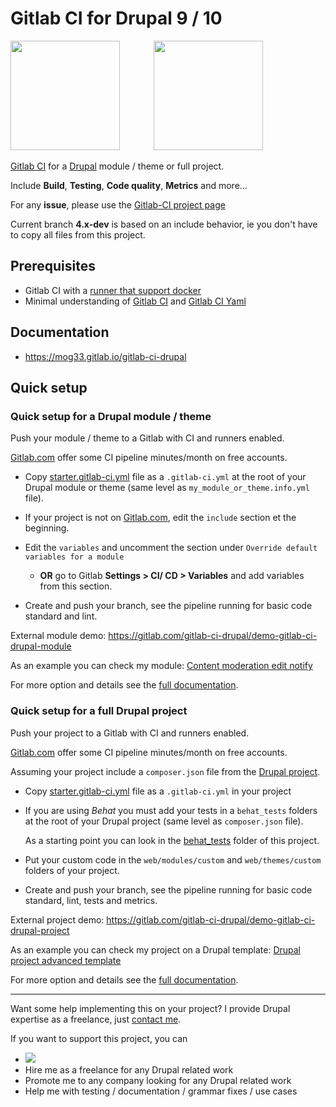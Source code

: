 # Gitlab CI for Drupal 9 / 10

<img src="https://www.drupal.org/files/druplicon-small.png" width="175" style="margin-right:10%;">
<img src="https://about.gitlab.com/images/ci/gitlab-ci-cd-logo_2x.png" width="175">

[Gitlab CI](https://docs.gitlab.com/ee/ci/README.html) for a
[Drupal](https://www.drupal.org) module / theme or full project.

Include **Build**, **Testing**, **Code quality**, **Metrics** and more...

For any **issue**, please use the [Gitlab-CI project page](https://gitlab.com/mog33/gitlab-ci-drupal/-/issues)

Current branch **4.x-dev** is based on an include behavior, ie you don't have to copy all files from this project.

## Prerequisites

- Gitlab CI with a [runner that support docker](https://docs.gitlab.com/runner/)
- Minimal understanding of [Gitlab CI](https://about.gitlab.com/stages-devops-lifecycle/continuous-integration/)
and [Gitlab CI Yaml](https://docs.gitlab.com/ee/ci/yaml)

## Documentation

* https://mog33.gitlab.io/gitlab-ci-drupal

## Quick setup

### Quick setup for a Drupal module / theme

Push your module / theme to a Gitlab with CI and runners enabled.

[Gitlab.com](https://gitlab.com) offer some CI pipeline minutes/month on free accounts.

- Copy [starter.gitlab-ci.yml](https://gitlab.com/mog33/gitlab-ci-drupal/-/raw/4.x-dev/starter.gitlab-ci.yml)
file as a `.gitlab-ci.yml` at the root of your Drupal module or theme
(same level as `my_module_or_theme.info.yml` file).

- If your project is not on [Gitlab.com](https://gitlab.com), edit the `include` section et the beginning.

- Edit the `variables` and uncomment the section under `Override default variables for a module`

  - **OR** go to Gitlab **Settings > CI/ CD > Variables** and add variables from this section.

- Create and push your branch, see the pipeline running for basic code standard and lint.

External module demo: https://gitlab.com/gitlab-ci-drupal/demo-gitlab-ci-drupal-module

As an example you can check my module:
[Content moderation edit notify](https://gitlab.com/mog33/content_moderation_edit_notify)

For more option and details see the [full documentation](https://mog33.gitlab.io/gitlab-ci-drupal).

### Quick setup for a full Drupal project

Push your project to a Gitlab with CI and runners enabled.

[Gitlab.com](https://gitlab.com) offer some CI pipeline minutes/month on free accounts.

Assuming your project include a `composer.json` file from the
[Drupal project](https://www.drupal.org/docs/develop/using-composer/using-composer-to-install-drupal-and-manage-dependencies).

- Copy [starter.gitlab-ci.yml](https://gitlab.com/mog33/gitlab-ci-drupal/-/raw/4.x-dev/starter.gitlab-ci.yml) file as a `.gitlab-ci.yml` in your project

- If you are using _Behat_ you must add your tests in a `behat_tests` folders at the root of your Drupal project (same level as `composer.json` file).

  As a starting point you can look in the [behat_tests](./behat_tests) folder of this project.

- Put your custom code in the `web/modules/custom` and `web/themes/custom` folders of your project.

- Create and push your branch, see the pipeline running for basic code standard, lint, tests and metrics.

External project demo: https://gitlab.com/gitlab-ci-drupal/demo-gitlab-ci-drupal-project

As an example you can check my project on a Drupal template:
[Drupal project advanced template](https://gitlab.com/mog33/drupal-composer-advanced-template)

For more option and details see the [full documentation](https://mog33.gitlab.io/gitlab-ci-drupal).

----

Want some help implementing this on your project? I provide Drupal expertise
as a freelance, just [contact me](https://developpeur-drupal.com/en).

If you want to support this project, you can

- [<img src="https://www.drupal.org/files/images/buy_me_a_coffee.png">](https://bit.ly/34jPKcE)
- Hire me as a freelance for any Drupal related work
- Promote me to any company looking for any Drupal related work
- Help me with testing / documentation / grammar fixes / use cases

